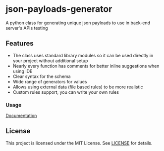 # json-payloads-generator
A python class for generating unique json payloads to use in back-end server's APIs testing

## Features
- The class uses standard library modules so it can be used directly in your project without additional setup
- Nearly every function has comments for better inline suggestions when using IDE
- Clear syntax for the schema
- Wide range of generators for values
- Allows using external data (file based rules) to be more realistic
- Custom rules support, you can write your own rules

### Usage
[Documentation](./json_generator_docs.md)


## License
This project is licensed under the MIT License. See [LICENSE](./LICENSE) for details.
